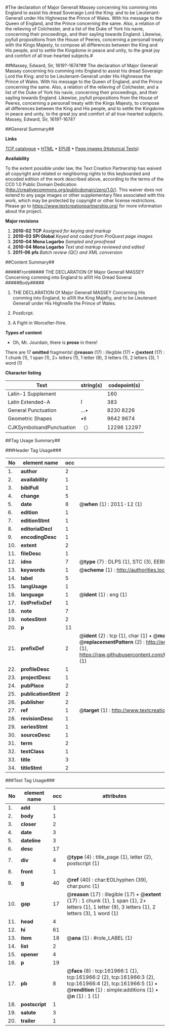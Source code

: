 #The declaration of Major Generall Massey concerning his comming into England to assist his dread Soveraign Lord the King: and to be Lieutenant-Generall under His Highnesse the Prince of Wales. With his message to the Queen of England, and the Prince concerning the same. Also, a relation of the relieving of Colchester, and a list of the Duke of York his navie, concerning their proceedings, and their sayling towards England. Likewise, joyfull propositions from the House of Peeres, concerning a personall treaty with the Kings Majesty, to compose all differences between the King and His people, and to settle the Kingdome in peace and unity, to the great joy and comfort of all true-hearted subjects.#

##Massey, Edward, Sir, 1619?-1674?##
The declaration of Major Generall Massey concerning his comming into England to assist his dread Soveraign Lord the King: and to be Lieutenant-Generall under His Highnesse the Prince of Wales. With his message to the Queen of England, and the Prince concerning the same. Also, a relation of the relieving of Colchester, and a list of the Duke of York his navie, concerning their proceedings, and their sayling towards England. Likewise, joyfull propositions from the House of Peeres, concerning a personall treaty with the Kings Majesty, to compose all differences between the King and His people, and to settle the Kingdome in peace and unity, to the great joy and comfort of all true-hearted subjects.
Massey, Edward, Sir, 1619?-1674?

##General Summary##

**Links**

[TCP catalogue](http://www.ota.ox.ac.uk/tcp/)  • 
[HTML](http://tei.it.ox.ac.uk/tcp/Texts-HTML/free/A88/A88905.html)  • 
[EPUB](http://tei.it.ox.ac.uk/tcp/Texts-EPUB/free/A88/A88905.epub) • 
[Page images (Historical Texts)](https://historicaltexts.jisc.ac.uk/eebo-99864319e)

**Availability**

To the extent possible under law, the Text Creation Partnership has waived all copyright and related or neighboring rights to this keyboarded and encoded edition of the work described above, according to the terms of the CC0 1.0 Public Domain Dedication (http://creativecommons.org/publicdomain/zero/1.0/). This waiver does not extend to any page images or other supplementary files associated with this work, which may be protected by copyright or other license restrictions. Please go to https://www.textcreationpartnership.org/ for more information about the project.

**Major revisions**

1. __2010-02__ __TCP__ *Assigned for keying and markup*
1. __2010-03__ __SPi Global__ *Keyed and coded from ProQuest page images*
1. __2010-04__ __Mona Logarbo__ *Sampled and proofread*
1. __2010-04__ __Mona Logarbo__ *Text and markup reviewed and edited*
1. __2011-06__ __pfs__ *Batch review (QC) and XML conversion*

##Content Summary##

#####Front#####
THE DECLARATION Of Major Generall MASSEY Concerning comming into England to aſſiſt His Dread Soverai
#####Body#####

1. THE DECLARATION Of Major Generall MASSEY Concerning His comming into England, to aſſiſt the King Majeſty, and to be Lieutenant Generall under His Highneſſe the Prince of Wales.

1. Postſcript.

1. A Fight in Worceſter-ſhire.

**Types of content**

  * Oh, Mr. Jourdain, there is **prose** in there!

There are 17 **omitted** fragments! 
 @__reason__ (17) : illegible (17)  •  @__extent__ (17) : 1 chunk (1), 1 span (1), 2+ letters (1), 1 letter (9), 3 letters (1), 2 letters (3), 1 word (1)

**Character listing**


|Text|string(s)|codepoint(s)|
|---|---|---|
|Latin-1 Supplement| |160|
|Latin Extended-A|ſ|383|
|General Punctuation|…•|8230 8226|
|Geometric Shapes|▪◊|9642 9674|
|CJKSymbolsandPunctuation|〈〉|12296 12297|

##Tag Usage Summary##

###Header Tag Usage###

|No|element name|occ|attributes|
|---|---|---|---|
|1.|__author__|2||
|2.|__availability__|1||
|3.|__biblFull__|1||
|4.|__change__|5||
|5.|__date__|8| @__when__ (1) : 2011-12 (1)|
|6.|__edition__|1||
|7.|__editionStmt__|1||
|8.|__editorialDecl__|1||
|9.|__encodingDesc__|1||
|10.|__extent__|2||
|11.|__fileDesc__|1||
|12.|__idno__|7| @__type__ (7) : DLPS (1), STC (3), EEBO-CITATION (1), PROQUEST (1), VID (1)|
|13.|__keywords__|1| @__scheme__ (1) : http://authorities.loc.gov/ (1)|
|14.|__label__|5||
|15.|__langUsage__|1||
|16.|__language__|1| @__ident__ (1) : eng (1)|
|17.|__listPrefixDef__|1||
|18.|__note__|7||
|19.|__notesStmt__|2||
|20.|__p__|11||
|21.|__prefixDef__|2| @__ident__ (2) : tcp (1), char (1)  •  @__matchPattern__ (2) : ([0-9\-]+):([0-9IVX]+) (1), (.+) (1)  •  @__replacementPattern__ (2) : http://eebo.chadwyck.com/downloadtiff?vid=$1&page=$2 (1), https://raw.githubusercontent.com/textcreationpartnership/Texts/master/tcpchars.xml#$1 (1)|
|22.|__profileDesc__|1||
|23.|__projectDesc__|1||
|24.|__pubPlace__|2||
|25.|__publicationStmt__|2||
|26.|__publisher__|2||
|27.|__ref__|1| @__target__ (1) : http://www.textcreationpartnership.org/docs/. (1)|
|28.|__revisionDesc__|1||
|29.|__seriesStmt__|1||
|30.|__sourceDesc__|1||
|31.|__term__|2||
|32.|__textClass__|1||
|33.|__title__|3||
|34.|__titleStmt__|2||


###Text Tag Usage###

|No|element name|occ|attributes|
|---|---|---|---|
|1.|__add__|1||
|2.|__body__|1||
|3.|__closer__|2||
|4.|__date__|3||
|5.|__dateline__|3||
|6.|__desc__|17||
|7.|__div__|4| @__type__ (4) : title_page (1), letter (2), postscript (1)|
|8.|__front__|1||
|9.|__g__|40| @__ref__ (40) : char:EOLhyphen (39), char:punc (1)|
|10.|__gap__|17| @__reason__ (17) : illegible (17)  •  @__extent__ (17) : 1 chunk (1), 1 span (1), 2+ letters (1), 1 letter (9), 3 letters (1), 2 letters (3), 1 word (1)|
|11.|__head__|4||
|12.|__hi__|61||
|13.|__item__|18| @__ana__ (1) : #role_LABEL (1)|
|14.|__list__|2||
|15.|__opener__|4||
|16.|__p__|19||
|17.|__pb__|8| @__facs__ (8) : tcp:161966:1 (1), tcp:161966:2 (2), tcp:161966:3 (2), tcp:161966:4 (2), tcp:161966:5 (1)  •  @__rendition__ (1) : simple:additions (1)  •  @__n__ (1) : 1 (1)|
|18.|__postscript__|1||
|19.|__salute__|3||
|20.|__trailer__|1||
